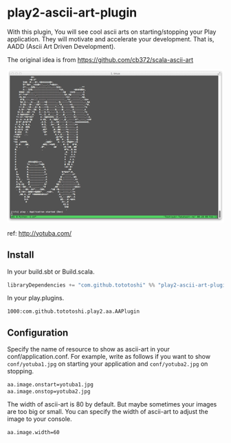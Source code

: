 # play2-ascii-art-plugin


With this plugin, You will see cool ascii arts on starting/stopping your Play application.
They will motivate and accelerate your development. That is, AADD (Ascii Art Driven Development).


The original idea is from https://github.com/cb372/scala-ascii-art

![Yotuba](screenshot.jpg)

ref: http://yotuba.com/

## Install
In your build.sbt or Build.scala.
```scala
libraryDependencies += "com.github.tototoshi" %% "play2-ascii-art-plugin" % "0.3.0"
```

In your play.plugins.
```
1000:com.github.tototoshi.play2.aa.AAPlugin
```

## Configuration

Specify the name of resource to show as ascii-art in your conf/application.conf.
For example, write as follows if you want to show `conf/yotuba1.jpg` on starting your application
and `conf/yotuba2.jpg` on stopping.
```
aa.image.onstart=yotuba1.jpg
aa.image.onstop=yotuba2.jpg
```

The width of ascii-art is 80 by default. But maybe sometimes your images are too big or small.
You can specify the width of ascii-art to adjust the image to your console.
```
aa.image.width=60
```

